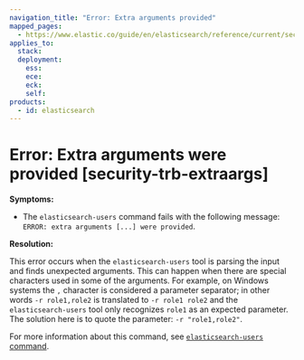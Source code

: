 ```yaml
---
navigation_title: "Error: Extra arguments provided"
mapped_pages:
  - https://www.elastic.co/guide/en/elasticsearch/reference/current/security-trb-extraargs.html
applies_to:
  stack:
  deployment:
    ess:
    ece:
    eck:
    self:
products:
  - id: elasticsearch
---
```


# Error: Extra arguments were provided [security-trb-extraargs]

**Symptoms:**

* The `elasticsearch-users` command fails with the following message: `ERROR: extra arguments [...] were provided`.

**Resolution:**

This error occurs when the `elasticsearch-users` tool is parsing the input and finds unexpected arguments. This can happen when there are special characters used in some of the arguments. For example, on Windows systems the `,` character is considered a parameter separator; in other words `-r role1,role2` is translated to `-r role1 role2` and the `elasticsearch-users` tool only recognizes `role1` as an expected parameter. The solution here is to quote the parameter: `-r "role1,role2"`.

For more information about this command, see [`elasticsearch-users` command](elasticsearch://reference/elasticsearch/command-line-tools/users-command.md).

